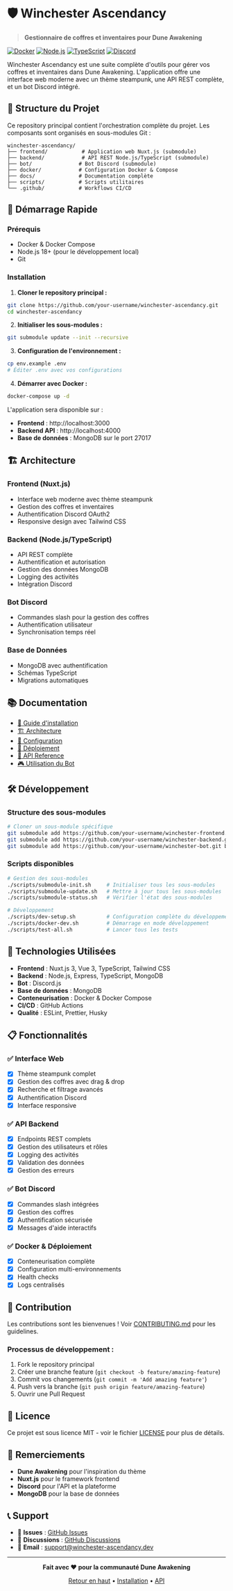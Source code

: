 # 🛡️ Winchester Ascendancy

> **Gestionnaire de coffres et inventaires pour Dune Awakening**

[![Docker](https://img.shields.io/badge/Docker-Ready-blue.svg)](https://www.docker.com/)
[![Node.js](https://img.shields.io/badge/Node.js-18+-green.svg)](https://nodejs.org/)
[![TypeScript](https://img.shields.io/badge/TypeScript-Ready-blue.svg)](https://www.typescriptlang.org/)
[![Discord](https://img.shields.io/badge/Discord-Bot-purple.svg)](https://discord.com/)

Winchester Ascendancy est une suite complète d'outils pour gérer vos coffres et inventaires dans Dune Awakening. L'application offre une interface web moderne avec un thème steampunk, une API REST complète, et un bot Discord intégré.

## 📁 Structure du Projet

Ce repository principal contient l'orchestration complète du projet. Les composants sont organisés en sous-modules Git :

```
winchester-ascendancy/
├── frontend/           # Application web Nuxt.js (submodule)
├── backend/            # API REST Node.js/TypeScript (submodule)
├── bot/               # Bot Discord (submodule)
├── docker/            # Configuration Docker & Compose
├── docs/              # Documentation complète
├── scripts/           # Scripts utilitaires
└── .github/           # Workflows CI/CD
```

## 🚀 Démarrage Rapide

### Prérequis
- Docker & Docker Compose
- Node.js 18+ (pour le développement local)
- Git

### Installation

1. **Cloner le repository principal :**
```bash
git clone https://github.com/your-username/winchester-ascendancy.git
cd winchester-ascendancy
```

2. **Initialiser les sous-modules :**
```bash
git submodule update --init --recursive
```

3. **Configuration de l'environnement :**
```bash
cp env.example .env
# Éditer .env avec vos configurations
```

4. **Démarrer avec Docker :**
```bash
docker-compose up -d
```

L'application sera disponible sur :
- **Frontend** : http://localhost:3000
- **Backend API** : http://localhost:4000
- **Base de données** : MongoDB sur le port 27017

## 🏗️ Architecture

### Frontend (Nuxt.js)
- Interface web moderne avec thème steampunk
- Gestion des coffres et inventaires
- Authentification Discord OAuth2
- Responsive design avec Tailwind CSS

### Backend (Node.js/TypeScript)
- API REST complète
- Authentification et autorisation
- Gestion des données MongoDB
- Logging des activités
- Intégration Discord

### Bot Discord
- Commandes slash pour la gestion des coffres
- Authentification utilisateur
- Synchronisation temps réel

### Base de Données
- MongoDB avec authentification
- Schémas TypeScript
- Migrations automatiques

## 📚 Documentation

- [📖 Guide d'installation](./docs/INSTALL.md)
- [🏗️ Architecture](./docs/ARCHITECTURE.md)
- [🔧 Configuration](./docs/CONFIGURATION.md)
- [🚀 Déploiement](./docs/DEPLOYMENT.md)
- [🤖 API Reference](./docs/API.md)
- [🎮 Utilisation du Bot](./docs/BOT.md)

## 🛠️ Développement

### Structure des sous-modules

```bash
# Cloner un sous-module spécifique
git submodule add https://github.com/your-username/winchester-frontend.git frontend
git submodule add https://github.com/your-username/winchester-backend.git backend
git submodule add https://github.com/your-username/winchester-bot.git bot
```

### Scripts disponibles

```bash
# Gestion des sous-modules
./scripts/submodule-init.sh     # Initialiser tous les sous-modules
./scripts/submodule-update.sh   # Mettre à jour tous les sous-modules
./scripts/submodule-status.sh   # Vérifier l'état des sous-modules

# Développement
./scripts/dev-setup.sh          # Configuration complète du développement
./scripts/docker-dev.sh         # Démarrage en mode développement
./scripts/test-all.sh           # Lancer tous les tests
```

## 🔧 Technologies Utilisées

- **Frontend** : Nuxt.js 3, Vue 3, TypeScript, Tailwind CSS
- **Backend** : Node.js, Express, TypeScript, MongoDB
- **Bot** : Discord.js
- **Base de données** : MongoDB
- **Conteneurisation** : Docker & Docker Compose
- **CI/CD** : GitHub Actions
- **Qualité** : ESLint, Prettier, Husky

## 📋 Fonctionnalités

### ✅ Interface Web
- [x] Thème steampunk complet
- [x] Gestion des coffres avec drag & drop
- [x] Recherche et filtrage avancés
- [x] Authentification Discord
- [x] Interface responsive

### ✅ API Backend
- [x] Endpoints REST complets
- [x] Gestion des utilisateurs et rôles
- [x] Logging des activités
- [x] Validation des données
- [x] Gestion des erreurs

### ✅ Bot Discord
- [x] Commandes slash intégrées
- [x] Gestion des coffres
- [x] Authentification sécurisée
- [x] Messages d'aide interactifs

### ✅ Docker & Déploiement
- [x] Conteneurisation complète
- [x] Configuration multi-environnements
- [x] Health checks
- [x] Logs centralisés

## 🤝 Contribution

Les contributions sont les bienvenues ! Voir [CONTRIBUTING.md](./CONTRIBUTING.md) pour les guidelines.

### Processus de développement :
1. Fork le repository principal
2. Créer une branche feature (`git checkout -b feature/amazing-feature`)
3. Commit vos changements (`git commit -m 'Add amazing feature'`)
4. Push vers la branche (`git push origin feature/amazing-feature`)
5. Ouvrir une Pull Request

## 📄 Licence

Ce projet est sous licence MIT - voir le fichier [LICENSE](./LICENSE) pour plus de détails.

## 🙏 Remerciements

- **Dune Awakening** pour l'inspiration du thème
- **Nuxt.js** pour le framework frontend
- **Discord** pour l'API et la plateforme
- **MongoDB** pour la base de données

## 📞 Support

- 🐛 **Issues** : [GitHub Issues](https://github.com/your-username/winchester-ascendancy/issues)
- 💬 **Discussions** : [GitHub Discussions](https://github.com/your-username/winchester-ascendancy/discussions)
- 📧 **Email** : support@winchester-ascendancy.dev

---

<div align="center">
  <p><strong>Fait avec ❤️ pour la communauté Dune Awakening</strong></p>
  <p>
    <a href="#-winchester-ascendancy">Retour en haut</a> •
    <a href="./docs/INSTALL.md">Installation</a> •
    <a href="./docs/API.md">API</a>
  </p>
</div>
